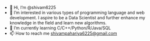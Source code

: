 - 👋 Hi, I’m @shivam6225
- 👀 I’m interested in various types of programming language and web development. I aspire to be a Data Scientist and further enhance my knowledge in the field and learn new algorithms.
- 🌱 I’m currently learning C/C++/Python/R/Java/SQL
- 📫 How to reach me shivampahariya6225@gmail.com

<!---
shivam6225/shivam6225 is a ✨ special ✨ repository because its `README.md` (this file) appears on your GitHub profile.
You can click the Preview link to take a look at your changes....
--->
